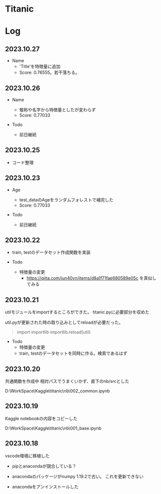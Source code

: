 # Titanic

# Log

## 2023.10.27

* Name
    * 'Title'を特徴量に追加
    * Score: 0.76555。若干落ちる。

## 2023.10.26

* Name
    * 敬称や名字から特徴量としたが変わらず
    * Score: 0.77033

* Todo
    * 前日継続

## 2023.10.25

* コード整理

## 2023.10.23

* Age
    * test_dataのAgeをランダムフォレストで補完した
    * Score: 0.77033

* Todo
    * 前日継続

## 2023.10.22

* train, testのデータセット作成関数を実装

* Todo
    * 特徴量の変更
        * https://qiita.com/jun40vn/items/d8a1f71fae680589e05c を真似してみる



## 2023.10.21

utilモジュールをimportするところができた。
titanic.pyに必要部分を収めた

util.pyが更新された時の取り込みとしてreloadが必要だった。
>import importlib
>importlib.reload(util)

* Todo
    * 特徴量の変更
    * train, testのデータセットを同時に作る。検索であるはず


## 2023.10.20

共通関数を作成中
相対パスでうまくいかず、直下のnb/srcとした

D:\WorkSpace\Kaggle\titanic\nb\002_common.ipynb

## 2023.10.19

Kaggle notebookの内容をコピーした

D:\WorkSpace\Kaggle\titanic\nb\001_base.ipynb

## 2023.10.18

vscode環境に移植した

* pipとanacondaが競合している？
* anacondaのパッケージがnumpy 1.19.2で古い。
これを更新できない

* anacondaをアンインストールした



